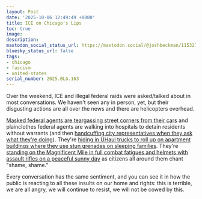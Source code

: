 ```yaml
---
layout: Post
date: '2025-10-06 12:49:49 +0000'
title: ICE on Chicago's Lips
toc: true
image:
description:
mastodon_social_status_url: https://mastodon.social/@joshbeckman/115327731942966070
bluesky_status_url: false
tags:
- chicago
- fascism
- united-states
serial_number: 2025.BLG.163
---
```

Over the weekend, ICE and illegal federal raids were asked/talked about in most conversations. We haven't seen any in person, yet, but their disgusting actions are all over the news and there are helicopters overhead.

[Masked federal agents are teargassing street corners from their cars](https://dansinker.com/posts/2025-10-03-logan-square/) and plainclothes federal agents are walking into hospitals to detain residents without warrants (and then [handcuffing city representatives when they ask what they're doing](https://blockclubchicago.org/2025/10/03/federal-agents-handcuff-chicago-alderperson-who-tried-to-help-immigrant/)). They're [hiding in UHaul trucks to roll up on apartment buildings where they use stun grenades on sleeping families](https://bsky.app/profile/unraveledpress.com/post/3m23bq6qk7k26). They're [standing on the Magnificent Mile in full combat fatigues and helmets with assault rifles on a peaceful sunny day](https://blockclubchicago.org/2025/09/28/armed-federal-agents-patrol-millennium-park-mag-mile-to-chants-of-shame/) as citizens all around them chant "shame, shame."

Every conversation has the same sentiment, and you can see it in how the public is reacting to all these insults on our home and rights: this is terrible, we are all angry, we will continue to resist, we will not be cowed by this.

